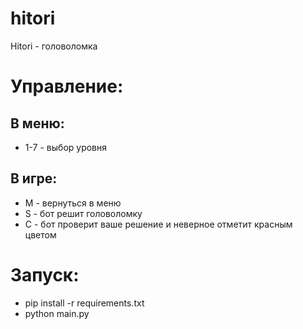 # hitori

Hitori - головоломка

# Управление:
## В меню:
  * 1-7 - выбор уровня
## В игре:
  * M - вернуться в меню
  * S - бот решит головоломку
  * C - бот проверит ваше решение и неверное отметит красным цветом

# Запуск:
* pip install -r requirements.txt
* python main.py
